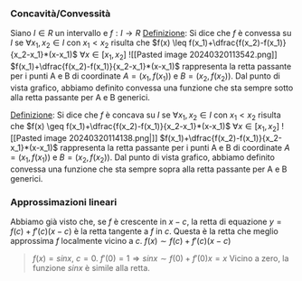 ### Concavità/Convessità
Siano $I \in R$ un intervallo e $f:I \to R$
<u>Definizione</u>: Si dice che $f$ è convessa su $I$ se $\forall x_1, x_2 \in I$ con $x_1 < x_2$ risulta che $f(x) \leq f(x_1)+\dfrac{f(x_2)-f(x_1)}{x_2-x_1}*(x-x_1)$   $\forall x \in [x_1, x_2]$
![[Pasted image 20240320113542.png]]
$f(x_1)+\dfrac{f(x_2)-f(x_1)}{x_2-x_1}*(x-x_1)$ rappresenta la retta passante per i punti A e B di coordinate $A=(x_1, f(x_1))$ e $B=(x_2, f(x_2))$.
Dal punto di vista grafico, abbiamo definito convessa una funzione che sta sempre sotto alla retta passante per A e B generici.

<u>Definizione</u>: Si dice che $f$ è concava su $I$ se $\forall x_1, x_2 \in I$ con $x_1 < x_2$ risulta che $f(x) \geq f(x_1)+\dfrac{f(x_2)-f(x_1)}{x_2-x_1}*(x-x_1)$   $\forall x \in [x_1, x_2]$
![[Pasted image 20240320114138.png|]]
$f(x_1)+\dfrac{f(x_2)-f(x_1)}{x_2-x_1}*(x-x_1)$ rappresenta la retta passante per i punti A e B di coordinate $A=(x_1, f(x_1))$ e $B=(x_2, f(x_2))$.
Dal punto di vista grafico, abbiamo definito convessa una funzione che sta sempre sopra alla retta passante per A e B generici.


### Approssimazioni lineari
Abbiamo già visto che, se $f$ è crescente in $x-c$, la retta di equazione $y=f(c)+f'(c)(x-c)$ è la retta tangente a $f$ in $c$. Questa è la retta che meglio approssima $f$ localmente vicino a $c$.
$f(x) \sim f(c)+f'(c)(x-c)$

> $f(x)=sinx$, $c=0$. $f'(0)=1 \Rightarrow sinx \sim f(0)+f'(0)x=x$
> Vicino a zero, la funzione $sinx$ è simile alla retta.

